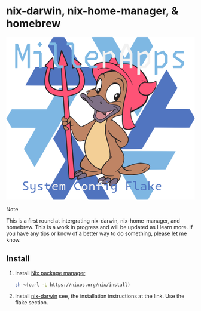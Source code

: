 # nix-darwin, nix-home-manager, & homebrew
![nix-darwin-flake](nix-darwin-flake.png)

> [!NOTE]
> This is a first round at intergrating nix-darwin, nix-home-manager, and homebrew. This is a work in progress and will be updated as I learn more.
> If you have any tips or know of a better way to do something, please let me know.

## Install
1. Install [Nix package manager](https://nixos.org/download/#nix-install-macos)
    ```sh
    sh <(curl -L https://nixos.org/nix/install)
    ```
2. Install [nix-darwin](https://github.com/LnL7/nix-darwin) see, the installation instructions at the link. Use the flake section.

    ```
